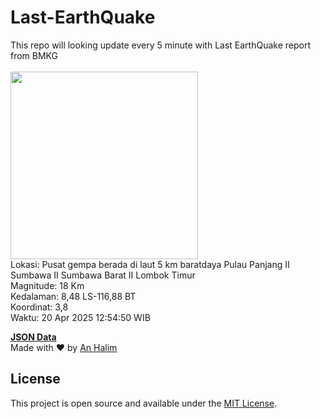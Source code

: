 # Last-EarthQuake
This repo will looking update every 5 minute with Last EarthQuake report from BMKG
<br>
<br>
<img src="undefined" width="300"/>
<br>
Lokasi: Pusat gempa berada di laut 5 km baratdaya Pulau Panjang  II Sumbawa II Sumbawa Barat II Lombok Timur <br>
Magnitude: 18 Km <br>
Kedalaman: 8,48 LS-116,88 BT <br>
Koordinat: 3,8 <br>
Waktu: 20 Apr 2025 12:54:50 WIB <br>

<a href="./data/data.json">**JSON Data**</a>
<br>
Made with ❤️ by <a href="https://github.com/an-halim">An Halim</a>
## License

This project is open source and available under the [MIT License](LICENSE).
